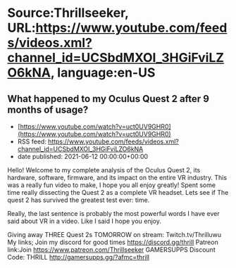 # Source:Thrillseeker, URL:https://www.youtube.com/feeds/videos.xml?channel_id=UCSbdMXOI_3HGiFviLZO6kNA, language:en-US

## What happened to my Oculus Quest 2 after 9 months of usage?
 - [https://www.youtube.com/watch?v=uct0UV9GHR0](https://www.youtube.com/watch?v=uct0UV9GHR0)
 - RSS feed: https://www.youtube.com/feeds/videos.xml?channel_id=UCSbdMXOI_3HGiFviLZO6kNA
 - date published: 2021-06-12 00:00:00+00:00

Hello! Welcome to my complete analysis of the Oculus Quest 2, its hardware, software, firmware, and its impact on the entire VR industry. This was a really fun video to make, I hope you all enjoy greatly! Spent some time really dissecting the Quest 2 as a complete VR headset. Lets see if The quest 2 has survived the greatest test ever: time.

Really, the last sentence is probably the most powerful words I have ever said about VR in a video. Like I said I hope you enjoy.


Giving away THREE Quest 2s TOMORROW on stream: Twitch.tv/Thrilluwu
My links;
Join my discord for good times
https://discord.gg/thrill
Patreon link:Join
https://www.patreon.com/Thrillseeker
GAMERSUPPS Discount Code: THRILL
http://gamersupps.gg/?afmc=thrill

